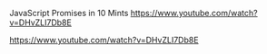 JavaScript Promises in 10 Mints
https://www.youtube.com/watch?v=DHvZLI7Db8E

https://www.youtube.com/watch?v=DHvZLI7Db8E